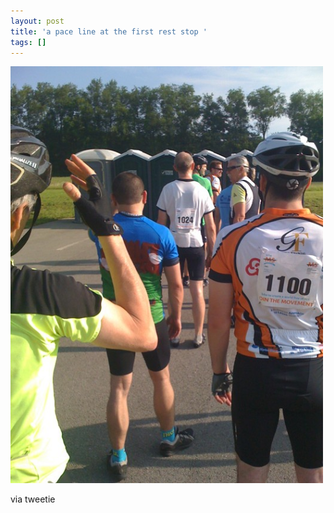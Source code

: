 ```yaml
---
layout: post
title: 'a pace line at the first rest stop '
tags: []
---
```


<p>
<div class='p_embed p_image_embed'>
<img alt="Image" height="667" src="/images/10024765-image.jpg" width="500" />

</div>
</p>
<div class="posterous_quote_citation">
via tweetie

</div>
